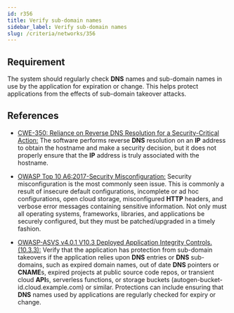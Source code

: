 ```yaml
---
id: r356
title: Verify sub-domain names
sidebar_label: Verify sub-domain names
slug: /criteria/networks/356
---
```


## Requirement

The system should regularly check **DNS** names
and sub-domain names
in use by the application
for expiration or change.
This helps protect applications
from the effects of sub-domain takeover attacks.

## References

- [CWE-350: Reliance on Reverse DNS Resolution for a Security-Critical Action:](https://cwe.mitre.org/data/definitions/350.html)
The software performs reverse **DNS**
resolution on an **IP** address
to obtain the hostname
and make a security decision,
but it does not properly ensure
that the **IP** address is truly associated
with the hostname.

- [OWASP Top 10 A6:2017-Security Misconfiguration:](https://owasp.org/www-project-top-ten/OWASP_Top_Ten_2017/Top_10-2017_A6-Security_Misconfiguration)
Security misconfiguration
is the most commonly seen issue.
This is commonly a result
of insecure default configurations,
incomplete or ad hoc configurations,
open cloud storage,
misconfigured **HTTP** headers,
and verbose error messages
containing sensitive information.
Not only must all operating systems,
frameworks, libraries,
and applications be securely configured,
but they must be patched/upgraded
in a timely fashion.

- [OWASP-ASVS v4.0.1 V10.3 Deployed Application Integrity Controls.(10.3.3):](https://owasp.org/www-pdf-archive/OWASP_Application_Security_Verification_Standard_4.0-en.pdf)
Verify that the application
has protection from sub-domain takeovers
if the application relies upon **DNS** entries
or **DNS** sub-domains,
such as expired domain names,
out of date **DNS** pointers or **CNAME**s,
expired projects at public source code repos,
or transient cloud **API**s, serverless functions,
or storage buckets (autogen-bucket-id.cloud.example.com)
or similar.
Protections can include ensuring
that **DNS** names used by applications
are regularly checked for expiry or change.
